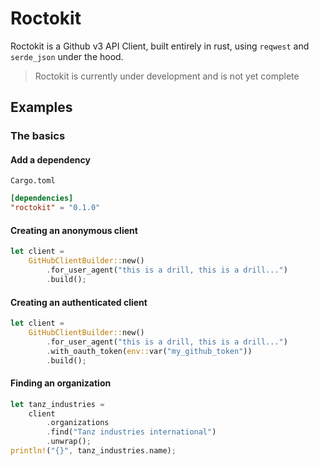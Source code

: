 # Roctokit

Roctokit is a Github v3 API Client, built entirely in rust, using `reqwest` and `serde_json` under the hood.

> Roctokit is currently under development and is not yet complete
## Examples
### The basics
#### Add a dependency
`Cargo.toml`
```toml
[dependencies]
"roctokit" = "0.1.0"
```
#### Creating an anonymous client

```rust
let client = 
    GitHubClientBuilder::new()
        .for_user_agent("this is a drill, this is a drill...")
        .build();
```
#### Creating an authenticated client
```rust
let client = 
    GitHubClientBuilder::new()
        .for_user_agent("this is a drill, this is a drill...")
        .with_oauth_token(env::var("my_github_token"))
        .build();
```
#### Finding an organization
```rust
let tanz_industries = 
    client
        .organizations
        .find("Tanz industries international")
        .unwrap();
println!("{}", tanz_industries.name);
```


